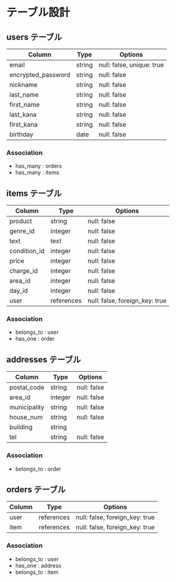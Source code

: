# テーブル設計

## users テーブル

| Column             | Type       | Options     |
| ------------------ | ---------- | ----------- |
| email              | string     | null: false, unique: true |
| encrypted_password | string     | null: false |
| nickname           | string     | null: false |
| last_name          | string     | null: false |
| first_name         | string     | null: false |
| last_kana          | string     | null: false |
| first_kana         | string     | null: false |
| birthday           | date       | null: false |

### Association

- has_many : orders
- has_many : items

 ## items テーブル

| Column             | Type       | Options     |
| -------------------| -----------| ----------- |
| product            | string     | null: false |
| genre_id           | integer    | null: false |
| text               | text       | null: false |
| condition_id       | integer    | null: false |
| price              | integer    | null: false |
| charge_id          | integer    | null: false |
| area_id            | integer    | null: false |
| day_id             | integer    | null: false |
| user               | references | null: false, foreign_key: true |

### Association

- belongs_to : user
- has_one : order

## addresses テーブル

| Column             | Type       | Options     |
| -------------------| -----------| ----------- |
| postal_code        | string     | null: false |
| area_id            | integer    | null: false |
| municipality       | string     | null: false |
| house_num          | string     | null: false |
| building           | string     |             |
| tel                | string     | null: false |

### Association

- belongs_to : order

## orders テーブル
| Column             | Type       | Options     |
| -------------------| -----------| ----------- |
| user               | references | null: false, foreign_key: true |
| item               | references | null: false, foreign_key: true |

### Association

- belongs_to : user
- has_one    : address
- belongs_to : item